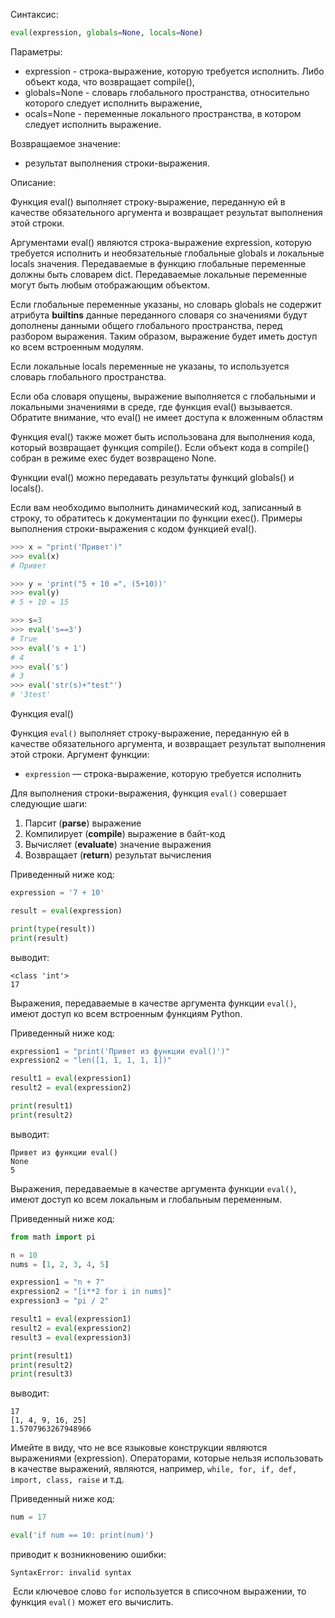 Синтаксис:

```python
eval(expression, globals=None, locals=None)
```

Параметры:

- expression - строка-выражение, которую требуется исполнить. Либо объект кода, что возвращает compile(),
- globals=None - словарь глобального пространства, относительно которого следует исполнить выражение,
- ocals=None - переменные локального пространства, в котором следует исполнить выражение.

Возвращаемое значение:

- результат выполнения строки-выражения.

Описание:

Функция eval() выполняет строку-выражение, переданную ей в качестве обязательного аргумента и возвращает результат выполнения этой строки.

Аргументами eval() являются строка-выражение expression, которую требуется исполнить и необязательные глобальные globals и локальные locals значения. Передаваемые в функцию глобальные переменные должны быть словарем dict. Передаваемые локальные переменные могут быть любым отображающим объектом.

Если глобальные переменные указаны, но словарь globals не содержит атрибута __builtins__ данные переданного словаря со значениями будут дополнены данными общего глобального пространства, перед разбором выражения. Таким образом, выражение будет иметь доступ ко всем встроенным модулям.

Если локальные locals переменные не указаны, то используется словарь глобального пространства.

Если оба словаря опущены, выражение выполняется с глобальными и локальными значениями в среде, где функция eval() вызывается. Обратите внимание, что eval() не имеет доступа к вложенным областям

Функция eval() также может быть использована для выполнения кода, который возвращает функция compile(). Если объект кода в compile() собран в режиме exec будет возвращено None.

Функции eval() можно передавать результаты функций globals() и locals().

Если вам необходимо выполнить динамический код, записанный в строку, то обратитесь к документации по функции exec().
Примеры выполнения строки-выражения с кодом функцией eval().
``` python
>>> x = "print('Привет')"
>>> eval(x)
# Привет

>>> y = 'print("5 + 10 =", (5+10))'
>>> eval(y)
# 5 + 10 = 15

>>> s=3
>>> eval('s==3')
# True
>>> eval('s + 1')
# 4
>>> eval('s')
# 3
>>> eval('str(s)+"test"')
# '3test'
```

Функция eval()

Функция `eval()` выполняет строку-выражение, переданную ей в качестве обязательного аргумента, и возвращает результат выполнения этой строки. Аргумент функции:

- `expression` — строка-выражение, которую требуется исполнить

Для выполнения строки-выражения, функция `eval()` совершает следующие шаги:

1. Парсит (**parse**) выражение
2. Компилирует (**compile**) выражение в байт-код
3. Вычисляет (**evaluate**) значение выражения
4. Возвращает (**return**) результат вычисления

Приведенный ниже код:

```python
expression = '7 + 10'

result = eval(expression)

print(type(result))
print(result)
```

выводит:

```no-highlight
<class 'int'>
17
```

Выражения, передаваемые в качестве аргумента функции `eval()`, имеют доступ ко всем встроенным функциям Python.

Приведенный ниже код:

```python
expression1 = "print('Привет из функции eval()')"
expression2 = "len([1, 1, 1, 1, 1])"

result1 = eval(expression1)
result2 = eval(expression2)

print(result1)
print(result2)
```

выводит:

```no-highlight
Привет из функции eval()
None
5
```

Выражения, передаваемые в качестве аргумента функции `eval()`, имеют доступ ко всем локальным и глобальным переменным.

Приведенный ниже код:

```python
from math import pi

n = 10
nums = [1, 2, 3, 4, 5]

expression1 = "n + 7"
expression2 = "[i**2 for i in nums]"
expression3 = "pi / 2"

result1 = eval(expression1)
result2 = eval(expression2)
result3 = eval(expression3)

print(result1)
print(result2)
print(result3)
```

выводит:

```no-highlight
17
[1, 4, 9, 16, 25]
1.5707963267948966
```

Имейте в виду, что не все языковые конструкции являются выражениями (expression). Операторами, которые нельзя использовать в качестве выражений, являются, например, `while, for, if, def, import, class, raise` и т.д.

Приведенный ниже код:

```python
num = 17

eval('if num == 10: print(num)')
```

приводит к возникновению ошибки:

```no-highlight
SyntaxError: invalid syntax
```

  Если ключевое слово `for` используется в списочном выражении, то функция `eval()` может его вычислить.